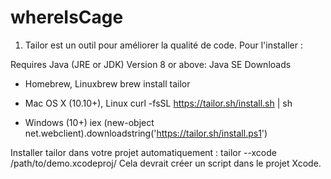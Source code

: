 # whereIsCage

1.	Tailor est un outil pour améliorer la qualité de code. Pour l'installer :

Requires Java (JRE or JDK) Version 8 or above: Java SE Downloads

- Homebrew, Linuxbrew
brew install tailor

- Mac OS X (10.10+), Linux
curl -fsSL https://tailor.sh/install.sh | sh

- Windows (10+)
iex (new-object net.webclient).downloadstring('https://tailor.sh/install.ps1')

Installer tailor dans votre projet automatiquement :
tailor --xcode /path/to/demo.xcodeproj/
Cela devrait créer un script dans le projet Xcode.


